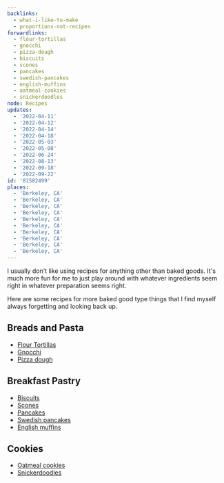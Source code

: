 ```yaml
---
backlinks:
  - what-i-like-to-make
  - proportions-not-recipes
forwardlinks:
  - flour-tortillas
  - gnocchi
  - pizza-dough
  - biscuits
  - scones
  - pancakes
  - swedish-pancakes
  - english-muffins
  - oatmeal-cookies
  - snickerdoodles
node: Recipes
updates:
  - '2022-04-11'
  - '2022-04-12'
  - '2022-04-14'
  - '2022-04-18'
  - '2022-05-03'
  - '2022-05-08'
  - '2022-06-24'
  - '2022-08-13'
  - '2022-09-18'
  - '2022-09-22'
id: '81582499'
places:
  - 'Berkeley, CA'
  - 'Berkeley, CA'
  - 'Berkeley, CA'
  - 'Berkeley, CA'
  - 'Berkeley, CA'
  - 'Berkeley, CA'
  - 'Berkeley, CA'
  - 'Berkeley, CA'
  - 'Berkeley, CA'
  - 'Berkeley, CA'
---
```

I usually don't like using recipes for anything other than baked  goods. It's much more fun for me to just play around with whatever ingredients seem right in whatever preparation seems right. 

Here are some recipes for more baked good type things that I find myself always forgetting and looking back up.  

## Breads and Pasta
- [Flour Tortillas](flour-tortillas.md)
- [Gnocchi](gnocchi.md)
- [Pizza dough](pizza-dough.md)

## Breakfast Pastry
- [Biscuits](biscuits.md)
- [Scones](scones.md)
- [Pancakes](pancakes.md)
- [Swedish pancakes](swedish-pancakes.md)
- [English muffins](english-muffins.md)

## Cookies
- [Oatmeal cookies](oatmeal-cookies.md)
- [Snickerdoodles](snickerdoodles.md)

